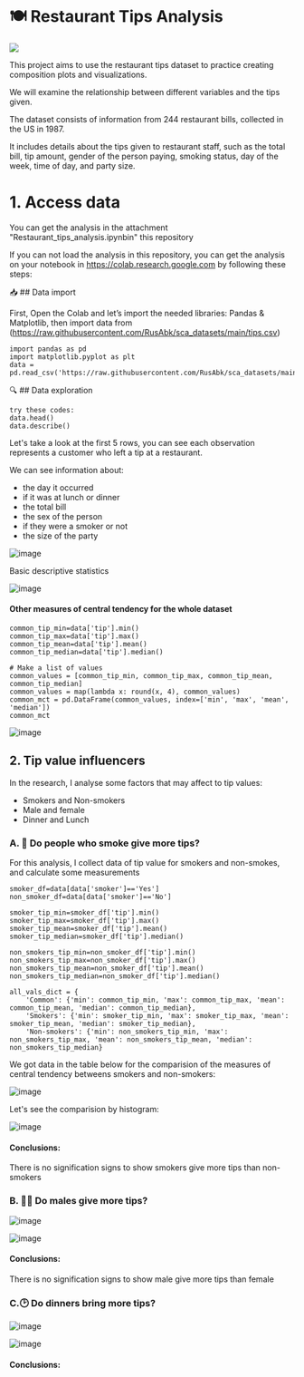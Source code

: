 # 🍽️ Restaurant Tips Analysis

![](https://estrategia.vepormas.com/wp-content/uploads/2018/04/21DIC_1630_BLOG_RETAIL_2.png)

This project aims to use the restaurant tips dataset to practice creating composition plots and visualizations.

We will examine the relationship between different variables and the tips given.

The dataset consists of information from 244 restaurant bills, collected in the US in 1987.

It includes details about the tips given to restaurant staff, such as the total bill, tip amount, gender of the person paying, smoking status, day of the week, time of day, and party size.

# 1. Access data
You can get the analysis in the attachment "Restaurant_tips_analysis.ipynbin" this  repository

If you can not load the analysis in this repository, you can get the analysis on your notebook in https://colab.research.google.com by following these steps:
 
 📥 ## Data import

 First, Open the Colab and let’s import the needed libraries: Pandas & Matplotlib, then import data from (https://raw.githubusercontent.com/RusAbk/sca_datasets/main/tips.csv)

```
import pandas as pd
import matplotlib.pyplot as plt
data = pd.read_csv('https://raw.githubusercontent.com/RusAbk/sca_datasets/main/tips.csv')
```

🔍 ## Data exploration

```
try these codes:
data.head()
data.describe()
```

Let's take a look at the first 5 rows, you can see each observation represents a customer who left a tip at a restaurant.

We can see information about:

- the day it occurred
- if it was at lunch or dinner
- the total bill
- the sex of the person
- if they were a smoker or not
- the size of the party

![image](https://github.com/user-attachments/assets/08f8ea55-fd9d-47f9-9ee9-4ad4f6a18b56)

Basic descriptive statistics

![image](https://github.com/user-attachments/assets/fbb6080d-1fcc-449e-a0c2-72abc9c85c4f)

#### Other measures of central tendency for the whole dataset

```
common_tip_min=data['tip'].min()
common_tip_max=data['tip'].max()
common_tip_mean=data['tip'].mean()
common_tip_median=data['tip'].median()

# Make a list of values
common_values = [common_tip_min, common_tip_max, common_tip_mean, common_tip_median]
common_values = map(lambda x: round(x, 4), common_values)
common_mct = pd.DataFrame(common_values, index=['min', 'max', 'mean', 'median'])
common_mct
```

![image](https://github.com/user-attachments/assets/cf4c8094-9168-4331-99d6-9225b307ae2c)

## 2. Tip value influencers

In the research, I analyse some factors that may affect to tip values:
- Smokers and Non-smokers
- Male and female
- Dinner and Lunch

### A. 🚬 Do people who smoke give more tips?
For this analysis, I collect data of tip value for smokers and non-smokes, and calculate some measurements

```
smoker_df=data[data['smoker']=='Yes']
non_smoker_df=data[data['smoker']=='No']

smoker_tip_min=smoker_df['tip'].min()
smoker_tip_max=smoker_df['tip'].max()
smoker_tip_mean=smoker_df['tip'].mean()
smoker_tip_median=smoker_df['tip'].median()

non_smokers_tip_min=non_smoker_df['tip'].min()
non_smokers_tip_max=non_smoker_df['tip'].max()
non_smokers_tip_mean=non_smoker_df['tip'].mean()
non_smokers_tip_median=non_smoker_df['tip'].median()

all_vals_dict = {
    'Common': {'min': common_tip_min, 'max': common_tip_max, 'mean': common_tip_mean, 'median': common_tip_median},
    'Smokers': {'min': smoker_tip_min, 'max': smoker_tip_max, 'mean': smoker_tip_mean, 'median': smoker_tip_median},
    'Non-smokers': {'min': non_smokers_tip_min, 'max': non_smokers_tip_max, 'mean': non_smokers_tip_mean, 'median': non_smokers_tip_median}
```

We got data in the table below for the comparision of the measures of central tendency betweens smokers and non-smokers:

![image](https://github.com/user-attachments/assets/4963e019-0098-4b49-8ff6-3d4a558cd3ca)

Let's see the comparision by histogram:

![image](https://github.com/user-attachments/assets/95e92502-dc11-4203-8369-d81bc23a3096)

#### Conclusions:

There is no signification signs to show smokers give more tips than non-smokers 

### B. 👨👩 Do males give more tips?

![image](https://github.com/user-attachments/assets/6250279c-ee29-48e9-a943-353cc590ff23)

![image](https://github.com/user-attachments/assets/644223c0-809c-4d86-a6a5-c80716232c4a)


#### Conclusions:

There is no signification signs to show male give more tips than female

### C.🕑 Do dinners bring more tips?

![image](https://github.com/user-attachments/assets/f48a7287-9446-4254-8e2b-55f93698898d)

![image](https://github.com/user-attachments/assets/c6298984-23f3-409e-bc19-fcf05a282b01)

#### Conclusions:

